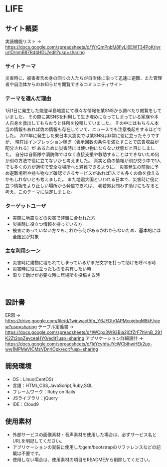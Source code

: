 # LIFE

## サイト概要
実装機能リスト → https://docs.google.com/spreadsheets/d/1YrQmPnbfJ8FvLI6EWT34PoKrjyrurlDrnmB87Rd4HDU/edit?usp=sharing

### サイトテーマ
災害時に、被害者含め身の回りの人たちが自治体に沿って迅速に避難、また管理者や自治体からのお知らせを閲覧できるコミュニティサイト

### テーマを選んだ理由
1月1日に発生した能登半島地震にて様々な情報を某SNSから調べたり閲覧をしていました。
その際に某SNSを利用して生き埋めになってしまっている家族や本人自身を救出してもらおうと住所を投稿していました。
その中にはもちろん本当の情報もあれば偽の情報も存在していて、ニュースでも注意喚起をするほどでした。
2011年に発生した東日本大震災では某SNSは非常に役に立ったそうですが、
現在はインプレッション稼ぎ（表示回数の条件を満たすことで広告収益が配分される）が
あるために災害時には使い物にならない状態だと目にしました。
自分は自衛隊や消防隊ではなく直接支援や救助することはできないため何か別の方法で役に立てないかと考えました。
真実と偽の情報が飛び交う中で1人でも多くの方が適切で安全な場所へと避難できるように、
災害発生の前後に予め避難場所や持ち物など確認できるサービスがあれば1人でも多くの命を救えるかもしれないとも考えました。
また地震大国といわれる日本で、災害時に役に立つ情報をより正しい場所から発信できれば、
老若男女問わず助けにもなると考え、このテーマに決定しました。

### ターゲットユーザ
* 実際に地震などの災害で非難に合われた方
* 災害時に役立つ情報を持っている方
* 被害にあっていない方々もこれから何があるかわからないため、基本的には全国民が対象
​
### 主な利用シーン
* 災害時に建物に埋もれてしまっているがまだ文字を打って助けを呼べる時
* 災害時に役に立ったものを共有したい時
* 周りで助けが必要な時に居場所を投稿する時

​
## 設計書
ER図 → https://drive.google.com/file/d/1winwact5fq_Y6JFDty1APMcoigbqM8kF/view?usp=sharing
テーブル定義書 → https://docs.google.com/spreadsheets/d/1WCpx3W93Bia2jCfZrF7hVnB_291K2Zt2opZevceaHY0/edit?usp=sharing
アプリケーション詳細設計 → https://docs.google.com/spreadsheets/d/1eYcyhfuJYcWCbIhwHEk2uo-ww1MPMeVICMzVDnrlOpk/edit?usp=sharing

## 開発環境
- OS：Linux(CentOS)
- 言語：HTML,CSS,JavaScript,Ruby,SQL
- フレームワーク：Ruby on Rails
- JSライブラリ：jQuery
- IDE：Cloud9
​
## 使用素材
- 外部サービスの画像素材・音声素材を使用した場合は、必ずサービス名とURLを明記してください。
- アプリケーションの実装に使用したgem/bootstrapのリファレンスなどの記載は不要です。
- 使用しない場合は、使用素材の項目をREADMEから削除してください。